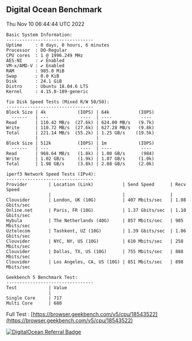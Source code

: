 ## Digital Ocean Benchmark

Thu Nov 10 06:44:44 UTC 2022
```
Basic System Information:
---------------------------------
Uptime     : 0 days, 0 hours, 6 minutes
Processor  : DO-Regular
CPU cores  : 1 @ 1996.249 MHz
AES-NI     : ✔ Enabled
VM-x/AMD-V : ✔ Enabled
RAM        : 985.0 MiB
Swap       : 0.0 KiB
Disk       : 24.1 GiB
Distro     : Ubuntu 18.04.6 LTS
Kernel     : 4.15.0-189-generic
```
```
fio Disk Speed Tests (Mixed R/W 50/50):
---------------------------------
Block Size | 4k            (IOPS) | 64k           (IOPS)
  ------   | ---            ----  | ----           ---- 
Read       | 110.42 MB/s  (27.6k) | 624.00 MB/s   (9.7k)
Write      | 110.72 MB/s  (27.6k) | 627.28 MB/s   (9.8k)
Total      | 221.14 MB/s  (55.2k) | 1.25 GB/s    (19.5k)
           |                      |                     
Block Size | 512k          (IOPS) | 1m            (IOPS)
  ------   | ---            ----  | ----           ---- 
Read       | 968.64 MB/s   (1.8k) | 1.00 GB/s      (984)
Write      | 1.02 GB/s     (1.9k) | 1.07 GB/s     (1.0k)
Total      | 1.98 GB/s     (3.8k) | 2.08 GB/s     (2.0k)
```
```
iperf3 Network Speed Tests (IPv4):
---------------------------------
Provider        | Location (Link)           | Send Speed      | Recv Speed     
                |                           |                 |                
Clouvider       | London, UK (10G)          | 407 Mbits/sec   | 1.08 Gbits/sec 
Online.net      | Paris, FR (10G)           | 1.37 Gbits/sec  | 1.10 Gbits/sec 
Hybula          | The Netherlands (40G)     | 857 Mbits/sec   | 985 Mbits/sec  
Uztelecom       | Tashkent, UZ (10G)        | 1.39 Gbits/sec  | 1.06 Gbits/sec 
Clouvider       | NYC, NY, US (10G)         | 610 Mbits/sec   | 258 Mbits/sec  
Clouvider       | Dallas, TX, US (10G)      | 755 Mbits/sec   | 888 Mbits/sec  
Clouvider       | Los Angeles, CA, US (10G) | 851 Mbits/sec   | 898 Mbits/sec  
```
```
Geekbench 5 Benchmark Test:
---------------------------------
Test            | Value                         
                |                               
Single Core     | 717                           
Multi Core      | 680                           
```
Full Test : [https://browser.geekbench.com/v5/cpu/18543522](https://browser.geekbench.com/v5/cpu/18543522)


[![DigitalOcean Referral Badge](https://web-platforms.sfo2.digitaloceanspaces.com/WWW/Badge%202.svg)](https://www.digitalocean.com/?refcode=79dc45c6d7f5&utm_campaign=Referral_Invite&utm_medium=Referral_Program&utm_source=badge)